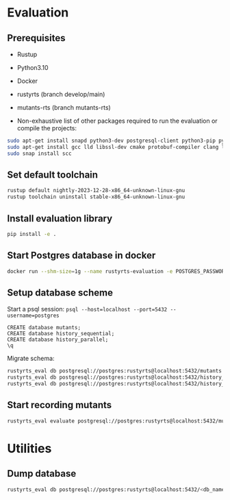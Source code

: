 # Evaluation

## Prerequisites
- Rustup
- Python3.10
- Docker

- rustyrts (branch develop/main)
- mutants-rts (branch mutants-rts)

- Non-exhaustive list of other packages required to run the evaluation or compile the projects:
```bash
sudo apt-get install snapd python3-dev postgresql-client python3-pip python3.10-venv
sudo apt-get install gcc lld libssl-dev cmake protobuf-compiler clang libsqlite3-dev
sudo snap install scc
```

## Set default toolchain
```bash
rustup default nightly-2023-12-28-x86_64-unknown-linux-gnu
rustup toolchain uninstall stable-x86_64-unknown-linux-gnu
```

## Install evaluation library
```bash
pip install -e .
```

## Start Postgres database in docker
```bash
docker run --shm-size=1g --name rustyrts-evaluation -e POSTGRES_PASSWORD=rustyrts -p 5432:5432 -d postgres:12-bookworm
```


## Setup database scheme
Start a psql session: `psql --host=localhost --port=5432 --username=postgres`
```postgresql
CREATE database mutants;
CREATE database history_sequential;
CREATE database history_parallel;
\q
```

Migrate schema:
```bash
rustyrts_eval db postgresql://postgres:rustyrts@localhost:5432/mutants migrate mutants  # adapt this to your db connection if necessary
rustyrts_eval db postgresql://postgres:rustyrts@localhost:5432/history_sequential migrate history_sequential
rustyrts_eval db postgresql://postgres:rustyrts@localhost:5432/history_parallel migrate history_parallel
```

## Start recording mutants
```bash
rustyrts_eval evaluate postgresql://postgres:rustyrts@localhost:5432/mutants mutants
```


# Utilities

## Dump database
```bash
rustyrts_eval db postgresql://postgres:rustyrts@localhost:5432/<db_name> dump <name>
```